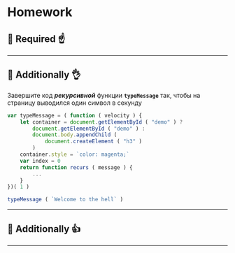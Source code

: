 # Homework

## :briefcase: Required :point_up:


______________________________________________________________________________

## :briefcase: Additionally :ok_hand:

Завершите код **_рекурсивной_** функции **`typeMessage`** так, чтобы на страницу выводился один символ в секунду

```javascript
var typeMessage = ( function ( velocity ) {
    let container = document.getElementById ( "demo" ) ?
        document.getElementById ( "demo" ) :
        document.body.appendChild (
            document.createElement ( "h3" )
        )
    container.style = `color: magenta;`
    var index = 0
    return function recurs ( message ) {
        ...
    }
})( 1 )

typeMessage ( `Welcome to the hell` )
```
______________________________________________________________________________

## :briefcase: Additionally :thumbsup:

______________________________________________________________________________